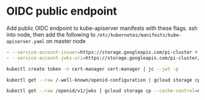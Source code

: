 # OIDC public endpoint

Add public OIDC endpoint to kube-apiserver manifests with these flags. ssh into node, then add the following to `/etc/kubernetes/manifests/kube-apiserver.yaml` on master node

```bash
- --service-account-issuer=https://storage.googleapis.com/pi-cluster # name of the storage bucket containing oidc token
- --service-account-jwks-uri=https://storage.googleapis.com/pi-cluster/openid/v1/jwks
```

```bash
kubectl create token -n cert-manager cert-manager | jc --jwt -p

kubectl get --raw /.well-known/openid-configuration | gcloud storage cp --cache-control=no-cache /dev/stdin gs://pi-cluster/.well-known/openid-configuration # gs://pi-cluster is the google storage bucket

kubectl get --raw /openid/v1/jwks | gcloud storage cp --cache-control=no-cache /dev/stdin gs://pi-cluster/openid/v1/jwks
```
